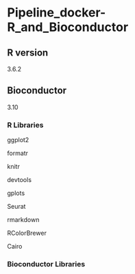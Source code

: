 # Pipeline_docker-R_and_Bioconductor

## R version
3.6.2

## Bioconductor
3.10

### R Libraries
ggplot2

formatr

knitr

devtools

gplots

Seurat

rmarkdown

RColorBrewer

Cairo

### Bioconductor Libraries
